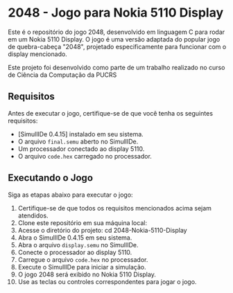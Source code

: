 # 2048 - Jogo para Nokia 5110 Display

Este é o repositório do jogo 2048, desenvolvido em linguagem C para rodar em um Nokia 5110 Display. O jogo é uma versão adaptada do popular jogo de quebra-cabeça "2048", projetado especificamente para funcionar com o display mencionado.

Este projeto foi desenvolvido como parte de um trabalho realizado no curso de Ciência da Computação da PUCRS


## Requisitos

Antes de executar o jogo, certifique-se de que você tenha os seguintes requisitos:

- [SimullIDe 0.4.15] instalado em seu sistema.
- O arquivo `final.semu` aberto no SimullIDe.
- Um processador conectado ao display 5110.
- O arquivo `code.hex` carregado no processador.

## Executando o Jogo

Siga as etapas abaixo para executar o jogo:

1. Certifique-se de que todos os requisitos mencionados acima sejam atendidos.
2. Clone este repositório em sua máquina local:
3. Acesse o diretório do projeto: cd 2048-Nokia-5110-Display
4. Abra o SimullIDe 0.4.15 em seu sistema.
5. Abra o arquivo `display.semu` no SimullIDe.
6. Conecte o processador ao display 5110.
7. Carregue o arquivo `code.hex` no processador.
8. Execute o SimullIDe para iniciar a simulação.
9. O jogo 2048 será exibido no Nokia 5110 Display.
10. Use as teclas ou controles correspondentes para jogar o jogo.
